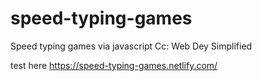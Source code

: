# speed-typing-games
Speed typing games via javascript 
Cc: Web Dey Simplified

test here https://speed-typing-games.netlify.com/
